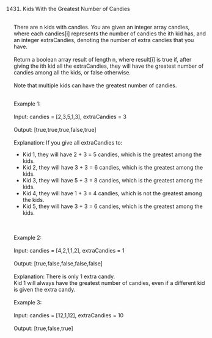 1431. Kids With the Greatest Number of Candies<br>
<br>
There are n kids with candies. You are given an integer array candies, where each candies[i] represents the number of candies the ith kid has, and an integer extraCandies, denoting the number of extra candies that you have.<br>
<br>
Return a boolean array result of length n, where result[i] is true if, after giving the ith kid all the extraCandies, they will have the greatest number of candies among all the kids, or false otherwise.<br>
<br>
Note that multiple kids can have the greatest number of candies.<br>
<br>
 
Example 1:<br>
<br>
Input: candies = [2,3,5,1,3], extraCandies = 3<br>
<br>
Output: [true,true,true,false,true] <br>
<br>
Explanation: If you give all extraCandies to:<br>
- Kid 1, they will have 2 + 3 = 5 candies, which is the greatest among the kids.<br>
- Kid 2, they will have 3 + 3 = 6 candies, which is the greatest among the kids.<br>
- Kid 3, they will have 5 + 3 = 8 candies, which is the greatest among the kids.<br>
- Kid 4, they will have 1 + 3 = 4 candies, which is not the greatest among the kids.<br>
- Kid 5, they will have 3 + 3 = 6 candies, which is the greatest among the kids.<br>
<br>
<br>
Example 2:<br>
<br>
Input: candies = [4,2,1,1,2], extraCandies = 1<br>
<br>
Output: [true,false,false,false,false] <br>
<br>
Explanation: There is only 1 extra candy.<br>
Kid 1 will always have the greatest number of candies, even if a different kid is given the extra candy.<br>
<br>
Example 3:<br>
<br>
Input: candies = [12,1,12], extraCandies = 10<br>
<br>
Output: [true,false,true]<br>
